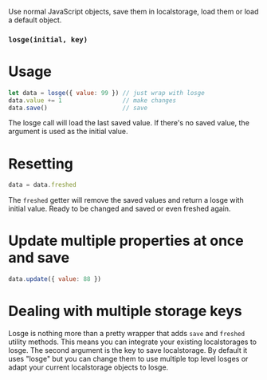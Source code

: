 Use normal JavaScript objects, save them in localstorage, load them or load a 
default object. 

### `losge(initial, key)`

# Usage
```js
let data = losge({ value: 99 }) // just wrap with losge
data.value += 1                 // make changes
data.save()                     // save
```
The losge call will load the last saved value. If there's no saved value, 
the argument is used as the initial value.

# Resetting
```js
data = data.freshed
```
The `freshed` getter will remove the saved values and return a losge with 
initial value. Ready to be changed and saved or even freshed again.

# Update multiple properties at once and save
```js
data.update({ value: 88 })
```


# Dealing with multiple storage keys
Losge is nothing more than a pretty wrapper that adds `save` and `freshed` 
utility methods. This means you can integrate your existing localstorages to 
losge. The second argument is the key to save localstorage. By default it uses 
"losge" but you can change them to use multiple top level losges or adapt your 
current localstorage objects to losge.